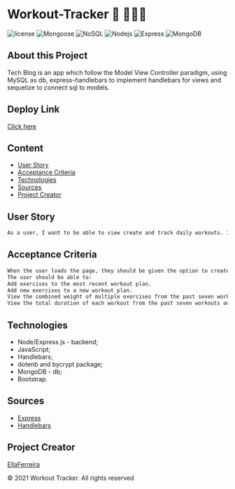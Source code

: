 # Workout-Tracker 📱 🏋🏼‍♀️

![license](https://img.shields.io/github/license/EllaFerreira/Workout-Tracker)
![Mongoose](https://img.shields.io/badge/Package-Mongoose-green.svg)
![NoSQL](https://img.shields.io/badge/AppWith-NoSQL-magenta.svg)
![Nodejs](https://img.shields.io/badge/AppWith-NodeJS-green.svg)
![Express](https://img.shields.io/badge/AppWith-ExpressJS-orange.svg)
![MongoDB](https://img.shields.io/badge/Package-MongoDB-green.svg)

## About this Project

Tech Blog is an app which follow the Model View Controller paradigm, using MySQL as db, express-handlebars to implement handlebars for views and sequelize to connect sql to models.

## Deploy Link

[Click here](https://fit-tracker1234.herokuapp.com/)

## Content

- [User Story](#user-story)
- [Acceptance Criteria](#acceptance-criteria)
- [Technologies](#technologies)
- [Sources](#sources)
- [Project Creator](#project-creator)

## User Story

```md
As a user, I want to be able to view create and track daily workouts. I want to be able to log multiple exercises in a workout on a given day. I should also be able to track the name, type, weight, sets, reps, and duration of exercise. If the exercise is a cardio exercise, I should be able to track my distance traveled.
```

## Acceptance Criteria

```md
When the user loads the page, they should be given the option to create a new workout or continue with their last workout.
The user should be able to:
Add exercises to the most recent workout plan.
Add new exercises to a new workout plan.
View the combined weight of multiple exercises from the past seven workouts on the stats page.
View the total duration of each workout from the past seven workouts on the stats page.
```

## Technologies

- Node/Express js - backend;
- JavaScript;
- Handlebars;
- dotenb and bycrypt package;
- MongoDB - db;
- Bootstrap.

## Sources

- [Express](https://expressjs.com/en/starter/hello-world.html)
- [Handlebars](https://www.npmjs.com/package/express-handlebars)

## Project Creator

[EllaFerreira](https://github.com/EllaFerreira)

© 2021 Workout Tracker. All rights reserved

